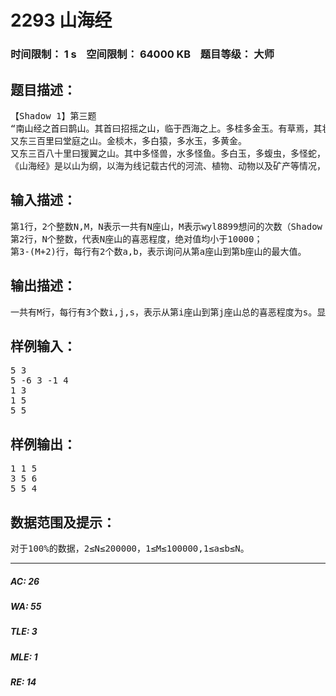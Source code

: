 # 2293 山海经   
### 时间限制： 1 s&nbsp;&nbsp;&nbsp;&nbsp;空间限制： 64000 KB&nbsp;&nbsp;&nbsp;&nbsp;题目等级： 大师  
## 题目描述：  

<pre>
【Shadow 1】第三题
“南山经之首曰鹊山。其首曰招摇之山，临于西海之上。多桂多金玉。有草焉，其状如韭而青华，其名曰祝馀，食之不饥……  
又东三百里曰堂庭之山。金棪木，多白猿，多水玉，多黄金。
又东三百八十里曰猨翼之山。其中多怪兽，水多怪鱼。多白玉，多蝮虫，多怪蛇，多怪木，不可以上……”
《山海经》是以山为纲，以海为线记载古代的河流、植物、动物以及矿产等情况，而且每一条记录路线都不会有重复的山出现。某天，wyl8899想游览《山海经》中的路线，为了简化问题，wyl8899已经把每座山用一个整数表示他对该山的喜恶程度。wyl8899想知道第a座山到第b座山的中间某短路[i,j]能使他感到最满意，即[i,j]这条路上所有山的喜恶程度之和是所有[c,d](a≤c≤d≤b)最大。由于wyl8899还要去WJMZBMR家里【哗……】，所以他把这个问题扔给了Shadow：“你做不出来就……”
</pre>
  
  
## 输入描述：  

<pre>
第1行，2个整数N,M，N表示一共有N座山，M表示wyl8899想问的次数（Shadow：问那么多干嘛……）；
第2行，N个整数，代表N座山的喜恶程度，绝对值均小于10000；
第3-(M+2)行，每行有2个数a,b，表示询问从第a座山到第b座山的最大值。
</pre>
  
  
## 输出描述：  

<pre>
一共有M行，每行有3个数i,j,s，表示从第i座山到第j座山总的喜恶程度为s。显然，对于每个询问，有a≤i≤j≤b，如果有多组解，则输出i最少的，如果i也相等，则输出j最少的解。
</pre>
  
  
## 样例输入：  

<pre>
5 3
5 -6 3 -1 4
1 3
1 5
5 5
</pre>
  
  
## 样例输出：  

<pre>
1 1 5
3 5 6
5 5 4
</pre>
  
  
## 数据范围及提示：  

<pre>
对于100%的数据，2≤N≤200000，1≤M≤100000,1≤a≤b≤N。
</pre>
  
  
***  

##### AC: 26  
##### WA: 55  
##### TLE: 3  
##### MLE: 1  
##### RE: 14  
